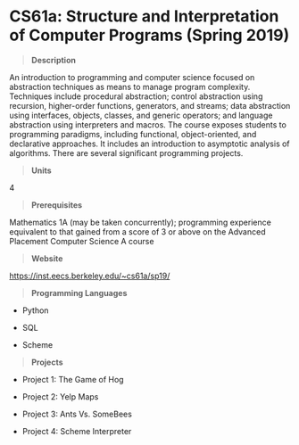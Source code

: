 # CS61a: Structure and Interpretation of Computer Programs (Spring 2019)
>**Description**

An introduction to programming and computer science focused on abstraction techniques as means to manage program complexity. Techniques include procedural abstraction; control abstraction using recursion, higher-order functions, generators, and streams; data abstraction using interfaces, objects, classes, and generic operators; and language abstraction using interpreters and macros. The course exposes students to programming paradigms, including functional, object-oriented, and declarative approaches. It includes an introduction to asymptotic analysis of algorithms. There are several significant programming projects.

>**Units**

4

>**Prerequisites**

Mathematics 1A (may be taken concurrently); programming experience equivalent to that gained from a score of 3 or above on the Advanced Placement Computer Science A course

>**Website**

https://inst.eecs.berkeley.edu/~cs61a/sp19/

>**Programming Languages**

- Python

- SQL

- Scheme

>**Projects**

- Project 1: The Game of Hog

- Project 2: Yelp Maps

- Project 3: Ants Vs. SomeBees

- Project 4: Scheme Interpreter

